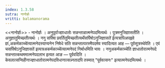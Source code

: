 ```yaml
---
index: 1.3.58
sutra: नानोर्ज्ञः
vritti: balamanorama
---
```


<<नानोर्ज्ञः>> - नानोर्ज्ञः । अनुपूर्वाज्ज्ञाधातोः सन्नन्तान्नात्मनेपदमित्यर्थः । पुत्रमनुजिज्ञासतीति । अनुज्ञातुमिच्छतीत्यर्थः । ननु सर्पिषा प्रवर्तितुमिच्छतीत्यर्थेसर्पिषोऽनुजिज्ञासते॑ ईत्यत्रापिअपह्नवे ज्ञः॑,अकर्मकाच्चे॑त्यात्मनेदस्याप्यनेन निषेधे सति सन्नन्तात्परस्मैपदमेव स्यादित्यत आह —  पूर्वसूत्रस्थेवेति । एवं चसर्पिषोऽनुजिज्ञासते॑ इत्यत्रअकर्मकाच्चे॑त्यात्मनेपदं निर्बाधमिति भावः । ननुअकर्मकाच्चे॑ति ज्ञाधातोरात्मनेपदे सन्नन्तात्कथममात्मनेपदलाभ इत्यत आङ —  पूर्ववदिति । केवलात्सन्विहीनाज्ज्ञाधातोरात्मनेपदविधानात्सन्न्नतादपि तस्मात् "पूर्ववत्सनः" इत्यात्मनेपदमित्यर्थः । 